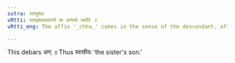 ```yaml
---
sutra: स्वसुश्छः
vRtti: स्वसृशब्दादपत्ये छः प्रत्ययो भवति ॥
vRtti_eng: The affix '_chha_' comes in the sense of the descendant, after the word स्वसृ ॥

---
```

This debars अण् ॥ Thus स्वस्रीयः 'the sister's son.'